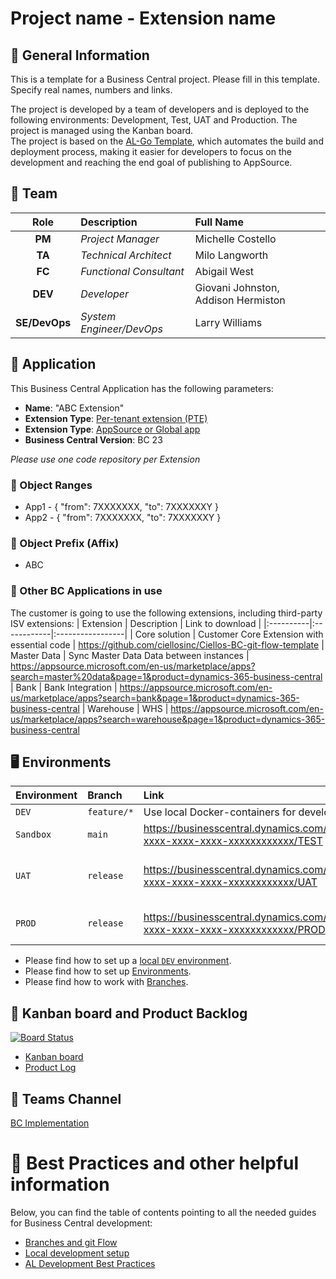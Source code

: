 # Project name - Extension name
## :mega: General Information
This is a template for a Business Central project. Please fill in this template. Specify real names, numbers and links.

The project is developed by a team of developers and is deployed to the following environments: Development, Test, UAT and Production. 
The project is managed using the Kanban board. 
<br />The project is based on the [AL-Go Template](https://github.com/microsoft/AL-Go), which automates the build and deployment process, making it easier for developers to focus on the development and reaching the end goal of publishing to AppSource.

## :steam_locomotive: Team
| Role          | Description              | Full Name              |
|:-------------:|:-------------------------|:-----------------------|
| **PM**        | *Project Manager*        | Michelle Costello
| **TA**        | *Technical Architect*    | Milo Langworth
| **FC**        | *Functional Consultant*  | Abigail West
| **DEV**       | *Developer*              | Giovani Johnston, Addison Hermiston
| **SE/DevOps** | *System Engineer/DevOps* | Larry Williams

## :unicorn: Application
This Business Central Application has the following parameters:
- **Name**: "ABC Extension"  
- **Extension Type**: [Per-tenant extension (PTE)](https://learn.microsoft.com/en-us/dynamics365/business-central/dev-itpro/developer/devenv-extension-types-and-scope#per-tenant-extensions-ptes)  
- **Extension Type**: [AppSource or Global app](https://learn.microsoft.com/en-us/dynamics365/business-central/dev-itpro/developer/devenv-extension-types-and-scope#global-apps)
- **Business Central Version**: BC 23

*Please use one code repository per Extension*

### :triangular_ruler: Object Ranges
- App1 - {
    "from": 7XXXXXXX,
    "to": 7XXXXXXY
  }
- App2 - {
    "from": 7XXXXXXX,
    "to": 7XXXXXXY
  }

### :date: Object Prefix (Affix)
- ABC

### :lollipop: Other BC Applications in use
The customer is going to use the following extensions, including third-party ISV extensions:
| Extension | Description | Link to download |
|:----------|:------------|:-----------------|
| Core solution | Customer Core Extension with essential code | https://github.com/ciellosinc/Ciellos-BC-git-flow-template
| Master Data | Sync Master Data Data between instances | https://appsource.microsoft.com/en-us/marketplace/apps?search=master%20data&page=1&product=dynamics-365-business-central
| Bank | Bank Integration | https://appsource.microsoft.com/en-us/marketplace/apps?search=bank&page=1&product=dynamics-365-business-central
| Warehouse | WHS | https://appsource.microsoft.com/en-us/marketplace/apps?search=warehouse&page=1&product=dynamics-365-business-central

## 🖥️ Environments
| Environment | Branch      |  Link                                                                          | Description |
|:------------|:------------|:-------------------------------------------------------------------------------|-------------|
| `DEV`       | `feature/*` | Use local Docker-containers for development                                    | 
| `Sandbox`   | `main`      | https://businesscentral.dynamics.com/xxxxxxxx-xxxx-xxxx-xxxx-xxxxxxxxxxxx/TEST | Internal Testing
| `UAT`       | `release`   | https://businesscentral.dynamics.com/xxxxxxxx-xxxx-xxxx-xxxx-xxxxxxxxxxxx/UAT  | Customer's User Acceptance Test
| `PROD`      | `release`   | https://businesscentral.dynamics.com/xxxxxxxx-xxxx-xxxx-xxxx-xxxxxxxxxxxx/PROD | Production - we have no access

- Please find how to set up a [local `DEV` environment](https://github.com/ciellosinc/Ciellos-BC-git-flow-template/blob/main/Guides/LocalDevelopment.md).  
- Please find how to set up [Environments](https://dev.azure.com/ciellos-bc/main/_wiki/wikis/Internal%20Wiki/109/Environments).  
- Please find how to work with [Branches](https://github.com/ciellosinc/Ciellos-BC-git-flow-template/blob/main/Guides/BranchFlow.md).

## :microscope: Kanban board and Product Backlog
[![Board Status](https://ciellos.visualstudio.com/6f789900-0db7-46c9-9b00-84e46c577012/12d40337-33b9-431b-8f86-a52195352ee1/_apis/work/boardbadge/7c8cf15d-7ca5-45f8-9a46-e6cb22409844)](https://ciellos.visualstudio.com/6f789900-0db7-46c9-9b00-84e46c577012/_boards/board/t/12d40337-33b9-431b-8f86-a52195352ee1/Microsoft.RequirementCategory)

- [Kanban board](https://ciellos.visualstudio.com/Ciellos%20BC%20git%20flow%20Template/_boards/board/t/Ciellos%20BC%20git%20flow%20Template%20Team/Stories)
- [Product Log](https://ciellos.visualstudio.com/Ciellos%20BC%20git%20flow%20Template)


## :bell: Teams Channel
[BC Implementation](https://teams.microsoft.com/l/channel/19%3ARCJIPW3TwGLgWSR7xB79M5_xPlei2GFJ59xE0eRG4rw1%40thread.tacv2/General?groupId=be7a6c1c-7f8a-4282-addf-e99ebbd295ce&tenantId=46e85934-1fab-4533-a4ad-de92ce1fd81a)


# :moyai: Best Practices and other helpful information
Below, you can find the table of contents pointing to all the needed guides for Business Central development:

- [Branches and git Flow](https://github.com/ciellosinc/Ciellos-BC-git-flow-template/blob/main/Guides/BranchFlow.md)
- [Local development setup](https://github.com/ciellosinc/Ciellos-BC-git-flow-template/blob/main/Guides/LocalDevelopment.md)
- [AL Development Best Practices](https://github.com/ciellosinc/Ciellos-BC-git-flow-template/blob/main/Guides/ALDevelopmentBestPractices.md)
